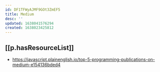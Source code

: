 ```yaml
---
id: DF1TFWyAJMF9GOt3ZmEF5
title: Medium
desc: ''
updated: 1638041576294
created: 1638023425812
---
```




## [[p.hasResourceList]] 

- https://javascript.plainenglish.io/top-5-programming-publications-on-medium-e154136bded4
